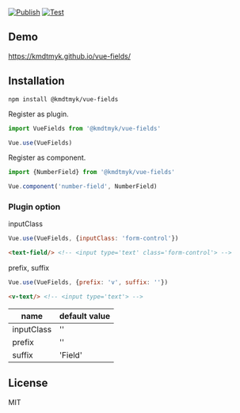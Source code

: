 [![Publish](https://github.com/kmdtmyk/vue-fields/workflows/Publish/badge.svg)](https://github.com/kmdtmyk/vue-fields/actions)
[![Test](https://github.com/kmdtmyk/vue-fields/workflows/Test/badge.svg)](https://github.com/kmdtmyk/vue-fields/actions)

## Demo

https://kmdtmyk.github.io/vue-fields/

## Installation

```
npm install @kmdtmyk/vue-fields
```

Register as plugin.

```javascript
import VueFields from '@kmdtmyk/vue-fields'

Vue.use(VueFields)
```

Register as component.

```javascript
import {NumberField} from '@kmdtmyk/vue-fields'

Vue.component('number-field', NumberField)
```

### Plugin option

inputClass

```javascript
Vue.use(VueFields, {inputClass: 'form-control'})
```

```html
<text-field/> <!-- <input type='text' class='form-control'> -->
```
prefix, suffix

```javascript
Vue.use(VueFields, {prefix: 'v', suffix: ''})
```

```html
<v-text/> <!-- <input type='text'> -->
```

|name|default value|
|-|-|
|inputClass|''|
|prefix|''|
|suffix|'Field'|

## License

MIT
